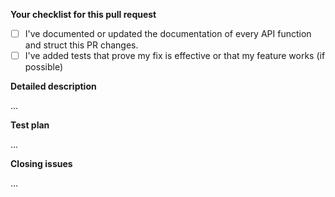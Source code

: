  <!-- Filling this template is mandatory -->

**Your checklist for this pull request**
- [ ] I've documented or updated the documentation of every API function and struct this PR changes.
- [ ] I've added tests that prove my fix is effective or that my feature works (if possible)

**Detailed description**

<!-- Explain the **details** for making this change. Is a new feature implemented? What existing problem does the pull request solve? How does the pull request solve these issues? Please provide enough information so that others can review your pull request. -->

...

**Test plan**

<!-- What steps should the reviewer take to test your pull request? Demonstrate the code is solid. Or what test cases you added. Disassembly tests should be added in suite/cs_test/issues.cs -->

...

**Closing issues**

<!-- put "closes #XXXX" in your comment to auto-close the issue that your PR fixes (if any). -->

...
